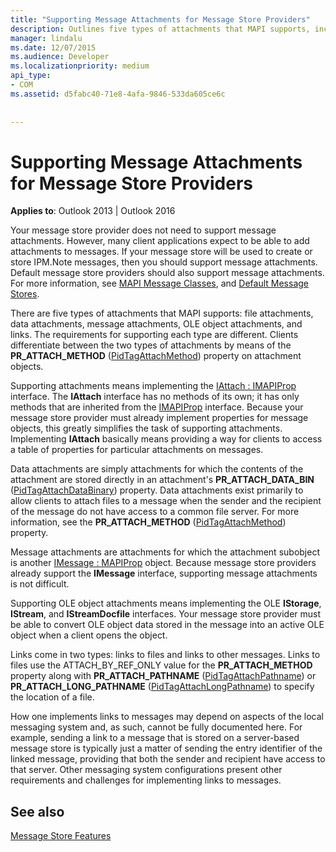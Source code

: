 ```yaml
---
title: "Supporting Message Attachments for Message Store Providers"
description: Outlines five types of attachments that MAPI supports, including file attachments, data attachments, message attachments, OLE object attachments, and links.
manager: lindalu
ms.date: 12/07/2015
ms.audience: Developer
ms.localizationpriority: medium
api_type:
- COM
ms.assetid: d5fabc40-71e8-4afa-9846-533da605ce6c
 
 
---
```


# Supporting Message Attachments for Message Store Providers

 
  
**Applies to**: Outlook 2013 | Outlook 2016 
  
Your message store provider does not need to support message attachments. However, many client applications expect to be able to add attachments to messages. If your message store will be used to create or store IPM.Note messages, then you should support message attachments. Default message store providers should also support message attachments. For more information, see [MAPI Message Classes](mapi-message-classes.md), and [Default Message Stores](default-message-stores.md).
  
There are five types of attachments that MAPI supports: file attachments, data attachments, message attachments, OLE object attachments, and links. The requirements for supporting each type are different. Clients differentiate between the two types of attachments by means of the **PR_ATTACH_METHOD** ([PidTagAttachMethod](pidtagattachmethod-canonical-property.md)) property on attachment objects.
  
Supporting attachments means implementing the [IAttach : IMAPIProp](iattachimapiprop.md) interface. The **IAttach** interface has no methods of its own; it has only methods that are inherited from the [IMAPIProp](imapipropiunknown.md) interface. Because your message store provider must already implement properties for message objects, this greatly simplifies the task of supporting attachments. Implementing **IAttach** basically means providing a way for clients to access a table of properties for particular attachments on messages. 
  
Data attachments are simply attachments for which the contents of the attachment are stored directly in an attachment's **PR_ATTACH_DATA_BIN** ([PidTagAttachDataBinary](pidtagattachdatabinary-canonical-property.md)) property. Data attachments exist primarily to allow clients to attach files to a message when the sender and the recipient of the message do not have access to a common file server. For more information, see the **PR_ATTACH_METHOD** ([PidTagAttachMethod](pidtagattachmethod-canonical-property.md)) property.
  
Message attachments are attachments for which the attachment subobject is another [IMessage : MAPIProp](imessageimapiprop.md) object. Because message store providers already support the **IMessage** interface, supporting message attachments is not difficult. 
  
Supporting OLE object attachments means implementing the OLE **IStorage**, **IStream**, and **IStreamDocfile** interfaces. Your message store provider must be able to convert OLE object data stored in the message into an active OLE object when a client opens the object. 
  
Links come in two types: links to files and links to other messages. Links to files use the ATTACH_BY_REF_ONLY value for the **PR_ATTACH_METHOD** property along with **PR_ATTACH_PATHNAME** ([PidTagAttachPathname](pidtagattachpathname-canonical-property.md)) or **PR_ATTACH_LONG_PATHNAME** ([PidTagAttachLongPathname](pidtagattachlongpathname-canonical-property.md)) to specify the location of a file.
  
How one implements links to messages may depend on aspects of the local messaging system and, as such, cannot be fully documented here. For example, sending a link to a message that is stored on a server-based message store is typically just a matter of sending the entry identifier of the linked message, providing that both the sender and recipient have access to that server. Other messaging system configurations present other requirements and challenges for implementing links to messages.
  
## See also



[Message Store Features](message-store-features.md)

